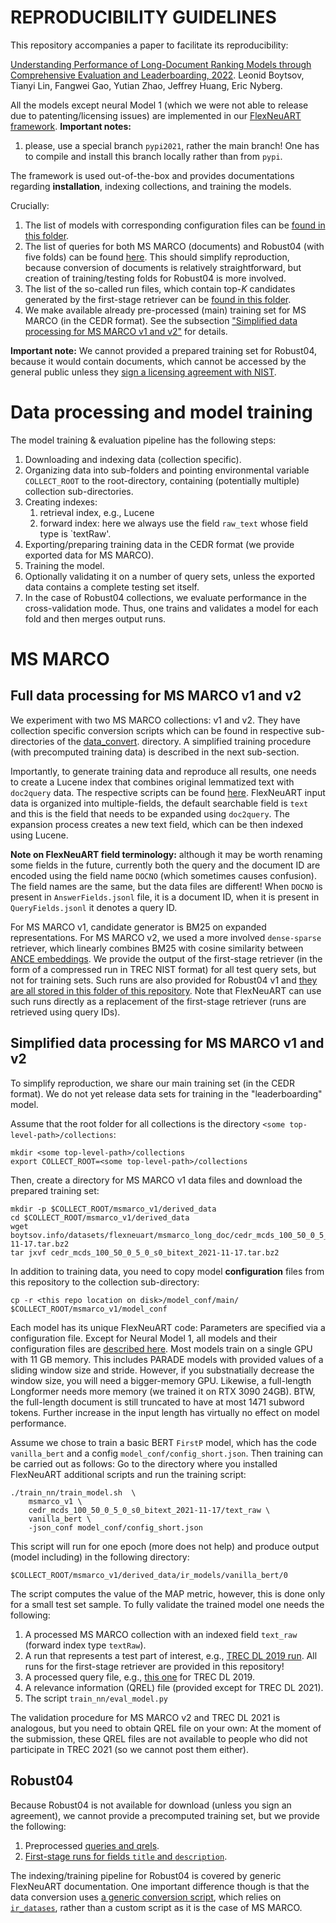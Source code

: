 # REPRODUCIBILITY GUIDELINES

This repository accompanies a paper to facilitate its reproducibility:

[Understanding Performance of Long-Document Ranking Models through Comprehensive Evaluation and Leaderboarding, 
2022](https://arxiv.org/abs/2207.01262). Leonid Boytsov, Tianyi Lin, Fangwei Gao, Yutian Zhao, Jeffrey Huang, Eric Nyberg.

All the models except neural Model 1 (which we were not able to release due to patenting/licensing issues) 
are implemented in our [FlexNeuART framework](https://github.com/oaqa/FlexNeuART/tree/pypi2021).
**Important notes:** 

1. please, use a special branch `pypi2021`, rather the main branch! One has to compile and install this branch
locally rather than from `pypi`. 

The framework is used out-of-the-box and provides documentations regarding **installation**, indexing collections, and training 
the models.

Crucially:
1. The list of models with corresponding configuration files can be [found in this folder](model_conf).
2. The list of queries for both MS MARCO (documents) and Robust04 (with five folds) can be found [here](queries). This should simplify reproduction, because conversion of documents is relatively straightforward, but creation of training/testing folds for Robust04 is more involved.
3. The list of the so-called run files, which contain top-*K* candidates generated by the first-stage retriever can be [found in this folder](trec_runs_cached).
4. We make available already pre-processed (main) training set for MS MARCO (in the CEDR format). See the subsection ["Simplified data processing for MS MARCO v1 and v2"](#simplified-data-processing-for-ms-marco-v1-and-v2) for details.

**Important note:** We cannot provided a prepared training set for Robust04, because it would contain documents, which cannot be accessed by the general public unless they [sign a licensing agreement with NIST](https://trec.nist.gov/data/cd45/index.html).

# Data processing and model training

The model training & evaluation pipeline has the following steps:
1. Downloading and indexing data (collection specific).
2. Organizing data into sub-folders and pointing environmental variable `COLLECT_ROOT` to the root-directory, 
containing (potentially multiple) collection sub-directories.
3. Creating indexes:
   1. retrieval index, e.g., Lucene
   2. forward index: here we always use the field `raw_text` whose field type is `textRaw'.
4. Exporting/preparing training data in the CEDR format (we provide exported data for MS MARCO).
5. Training the model.
6. Optionally validating it on a number of query sets, unless the exported data contains a complete testing
set itself.
7. In the case of Robust04 collections, we evaluate performance in the cross-validation mode. Thus,
one trains and validates a model for each fold and then merges output runs.

# MS MARCO
## Full data processing for MS MARCO v1 and v2

We experiment with two MS MARCO collections: v1 and v2. They have 
collection specific conversion scripts which can be found in respective sub-directories of the [data_convert](https://github.com/oaqa/FlexNeuART/tree/master/scripts/data_convert).
directory. A simplified training procedure (with precomputed training data) is described in the next sub-section.

Importantly, to generate training data and reproduce all results, one needs
to create a Lucene index that combines original lemmatized text with `doc2query` data. The respective scripts
can be found [here](https://github.com/oaqa/FlexNeuART/tree/master/scripts/data_convert/msmarco/add_doc2query_docs.py).
FlexNeuART input data is organized into multiple-fields, the default searchable field is `text`
and this is the field that needs to be expanded using `doc2query`. The expansion process 
creates a new text field, which can be then indexed using Lucene.

**Note on FlexNeuART field terminology:** although it may be worth renaming some fields in the future,
currently both the query and the document ID are encoded using the field name `DOCNO` (which sometimes causes confusion). 
The field names are the same, but the data files are different!
When `DOCNO` is present in `AnswerFields.jsonl` file, it is a document ID, when it is present 
in `QueryFields.jsonl` it denotes a query ID. 

For MS MARCO v1, candidate generator is BM25 on expanded representations.
For MS MARCO v2, we used a more involved `dense-sparse` retriever, which linearly combines BM25 with cosine similarity 
between [ANCE embeddings](https://github.com/microsoft/ANCE). 
We  provide the output of the first-stage retriever (in the form of a compressed run in TREC NIST format) for all test query sets,
but not for training sets.
Such runs are also provided for Robust04 v1 and [they are all stored in this folder of this repository](trec_runs_cached).
Note that FlexNeuART can use such runs directly as a replacement of the first-stage retriever (runs are retrieved using query IDs). 

## Simplified data processing for MS MARCO v1 and v2

To simplify reproduction, we share our main training set (in the CEDR format). 
We do not yet release data sets for training in the "leaderboarding" model.

Assume that the root folder for all collections is the directory `<some top-level-path>/collections`:
```
mkdir <some top-level-path>/collections
export COLLECT_ROOT=<some top-level-path>/collections
```

Then, create a directory for MS MARCO v1 data files and download the prepared training set:
```
mkdir -p $COLLECT_ROOT/msmarco_v1/derived_data
cd $COLLECT_ROOT/msmarco_v1/derived_data
wget boytsov.info/datasets/flexneuart/msmarco_long_doc/cedr_mcds_100_50_0_5_0_s0_bitext_2021-11-17.tar.bz2
tar jxvf cedr_mcds_100_50_0_5_0_s0_bitext_2021-11-17.tar.bz2
```

In addition to training data, you need to copy model **configuration** files from this repository to the collection sub-directory:
```
cp -r <this repo location on disk>/model_conf/main/ $COLLECT_ROOT/msmarco_v1/model_conf

```

Each model has its unique FlexNeuART code: Parameters are specified via a configuration file.
Except for Neural Model 1, all models and their configuration files are [described here](model_conf/README.md).
Most models train on a single GPU with 11 GB memory. 
This includes PARADE models with provided values of a sliding window size and stride. 
However, if you substnatially decrease the window size, you will need a bigger-memory GPU. 
Likewise, a full-length Longformer needs more memory (we trained it on RTX 3090 24GB).
BTW, the full-length document is still truncated to have at most 1471 subword tokens.
Further increase in the input length has virtually no effect on model performance.

Assume we chose to train a basic BERT `FirstP` model, which has the code `vanilla_bert`
and a config `model_conf/config_short.json`. 
Then training can be carried out as follows: 
Go to the directory where you installed FlexNeuART additional scripts and run the training script:
```
./train_nn/train_model.sh  \
    msmarco_v1 \
    cedr_mcds_100_50_0_5_0_s0_bitext_2021-11-17/text_raw \
    vanilla_bert \
    -json_conf model_conf/config_short.json
```

This script will run for one epoch (more does not help) and produce output (model including) in the following
directory:
```
$COLLECT_ROOT/msmarco_v1/derived_data/ir_models/vanilla_bert/0
```

The script computes the value of the MAP metric, however, this is done only for a small test set sample.
To fully validate the trained model one needs the following:

1. A processed MS MARCO collection with an indexed field `text_raw` (forward index type `textRaw`). 
2. A run that represents a test part of interest, e.g., [TREC DL 2019 run](trec_runs_cached/msmarco_v1/test2019). All runs for the first-stage retriever are provided in this repository!
3. A processed query file, e.g., [this one](queries/msmarco_v1/test2019) for TREC DL 2019.
4. A relevance information (QREL) file (provided except for TREC DL 2021).
5. The script `train_nn/eval_model.py`

The validation procedure for MS MARCO v2 and TREC DL 2021 is analogous, but you need to
obtain QREL file on your own: At the moment of the submission, these QREL files are not
available to people who did not participate in TREC 2021 (so we cannot post them either).

## Robust04

Because Robust04 is not available for download (unless you sign an agreement), we cannot provide
a precomputed training set, but we provide the following:

1. Preprocessed [queries and qrels](queries/robust04).
2. [First-stage runs for fields `title` and `description`](trec_runs_cached/robust04).

The indexing/training pipeline for Robust04 is covered by generic FlexNeuART documentation.
One important difference though is that the data conversion uses [a generic conversion 
script](https://github.com/oaqa/FlexNeuART/blob/pypi2021/scripts/data_convert/ir_datasets/README.md),
which relies on [`ir_datases`](https://ir-datasets.com/), rather than a custom script as it is 
the case of MS MARCO.
